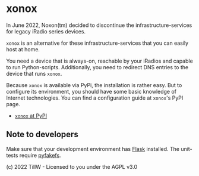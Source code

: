 # xonox
In June 2022, Noxon(tm) decided to discontinue the infrastructure-services for legacy iRadio series devices.

`xonox` is an alternative for these infrastructure-services that you can easily host at home.

You need a device that is always-on, reachable by your iRadios and capable to run Python-scripts. Additionally, you need to redirect DNS entries to the device that runs `xonox`.

Because `xonox` is available via PyPi, the installation is rather easy.
But to configure its environment, you should have some basic knowledge of Internet technologies. You can find a configuration guide at `xonox`'s PyPI page.

- [`xonox` at PyPI](https://pypi.org/project/xonox)

## Note to developers
Make sure that your development environment has [Flask](https://pypi.org/project/Flask/) installed. The unit-tests require [pyfakefs](https://pypi.org/project/pyfakefs/).

(c) 2022 TillW - Licensed to you under the AGPL v3.0